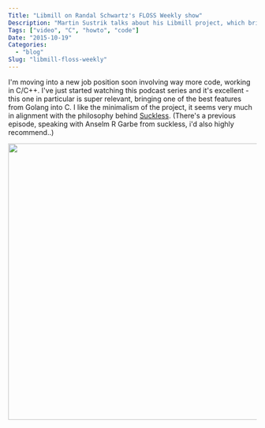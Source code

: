 ```yaml
---
Title: "Libmill on Randal Schwartz's FLOSS Weekly show"
Description: "Martin Sustrik talks about his Libmill project, which brings Go style concurrency to C"
Tags: ["video", "C", "howto", "code"]
Date: "2015-10-19"
Categories:
  - "blog"
Slug: "libmill-floss-weekly"
---
```


I'm moving into a new job position soon involving way more code, working in C/C++. I've just started watching this podcast series and it's excellent - this one in particular is super relevant, bringing one of the best features from Golang into C. I like the minimalism of the project, it seems very much in alignment with the philosophy behind <a href="//suckless.org">Suckless</a>. (There's a previous episode, speaking with Anselm R Garbe from suckless, i'd also highly recommend..)

<div class="video-container">
<a href="https://twit.tv/shows/floss-weekly/episodes/358?autostart=false"><img width="560" src="/static/img/floss-randall.png"></a>
</div>
